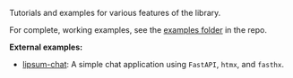 Tutorials and examples for various features of the library.

For complete, working examples, see the [examples folder](https://github.com/volfpeter/htmy/tree/main/examples) in the repo.

**External examples:**

- [lipsum-chat](https://github.com/volfpeter/lipsum-chat): A simple chat application using `FastAPI`, `htmx`, and `fasthx`.
